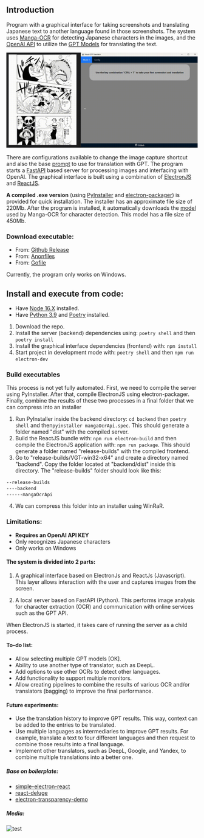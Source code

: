 ## Introduction

Program with a graphical interface for taking screenshots and translating Japanese text to another language found in those screenshots. The system uses [Manga-OCR](https://github.com/kha-white/manga-ocr) for detecting Japanese characters in the images, and the [OpenAI API](https://openai.com/blog/openai-api) to utilize the [GPT Models](https://platform.openai.com/docs/models) for translating the text. 

![test](https://github.com/K-RT-Dev/VGT/blob/master/media/c.gif)

There are configurations available to change the image capture shortcut and also the base [prompt](https://platform.openai.com/docs/guides/completion) to use for translation with GPT. The program starts a [FastAPI](https://fastapi.tiangolo.com/) based server for processing images and interfacing with OpenAI. The graphical interface is built using a combination of [ElectronJS](https://www.electronjs.org/) and [ReactJS](https://es.reactjs.org/).

**A compiled .exe version** (using [PyInstaller](https://pyinstaller.org/en/stable/) and [electron-packager](https://github.com/electron/electron-packager)) is provided for quick installation. The installer has an approximate file size of 220Mb. After the program is installed, it automatically downloads the [model](https://huggingface.co/kha-white/manga-ocr-base) used by Manga-OCR for character detection. This model has a file size of 450Mb.

### Download executable: 

- From: [Github Release](https://github.com/K-RT-Dev/VGT/releases/tag/v0.1)
- From: [Anonfiles](https://anonfiles.com/vcK9g2h0zd/VGT_win32_x64_zip)
- From: [Gofile](https://gofile.io/d/pYCkyf)

Currently, the program only works on Windows.

## Install and execute from code:

- Have [Node 16.X](https://nodejs.org/es/download/releases) installed.
- Have [Python 3.9](https://www.python.org/downloads/release/python-390/) and [Poetry](https://python-poetry.org/) installed.

1. Download the repo.
2. Install the server (backend) dependencies using: `poetry shell` and then `poetry install`
3. Install the graphical interface dependencies (frontend) with: `npm install`
4. Start project in development mode with: `poetry shell` and then `npm run electron-dev`

### Build executables
This process is not yet fully automated. First, we need to compile the server using PyInstaller. After that, compile ElectronJS using electron-packager. Finally, combine the results of these two processes in a final folder that we can compress into an installer

1. Run PyInstaller inside the backend directory: `cd backend` then `poetry shell` and then`pyinstaller mangaOcrApi.spec`. This should generate a folder named "dist" with the compiled server.
2. Build the ReactJS bundle with: `npm run electron-build` and then compile the ElectronJS application with: `npm run package`. This should generate a folder named "release-builds" with the compiled frontend.
3. Go to "release-builds/VGT-win32-x64" and create a directory named "backend". Copy the folder located at "backend/dist" inside this directory. The "release-builds" folder should look like this:
```
--release-builds
----backend
------mangaOcrApi
```
4. We can compress this folder into an installer using WinRaR.

### Limitations:

- **Requires an OpenAI API KEY**
- Only recognizes Japanese characters
- Only works on Windows

#### The system is divided into 2 parts:

1. A graphical interface based on ElectronJs and ReactJs (Javascript). This layer allows interaction with the user and captures images from the screen.

2. A local server based on FastAPI (Python). This performs image analysis for character extraction (OCR) and communication with online services such as the GPT API.

When ElectronJS is started, it takes care of running the server as a child process.

#### To-do list:

- Allow selecting multiple GPT models [OK].
- Ability to use another type of translator, such as DeepL.
- Add options to use other OCRs to detect other languages.
- Add functionality to support multiple monitors.
- Allow creating pipelines to combine the results of various OCR and/or translators (bagging) to improve the final performance.

#### Future experiments:

- Use the translation history to improve GPT results. This way, context can be added to the entries to be translated.
- Use multiple languages as intermediaries to improve GPT results. For example, translate a text to four different languages and then request to combine those results into a final language.
- Implement other translators, such as DeepL, Google, and Yandex, to combine multiple translations into a better one.

##### Base on boilerplate:
- [simple-electron-react](https://github.com/bradtraversy/simple-electron-react)
- [react-deluge](https://github.com/varyoo/react-deluge/tree/61a7b979f86b35bcca72dfedbb5a1712f356aade)
- [electron-transparency-demo](https://github.com/toonvanvr/electron-transparency-demo)

##### Media:
![test](https://github.com/K-RT-Dev/VGT/blob/master/media/a.gif)
